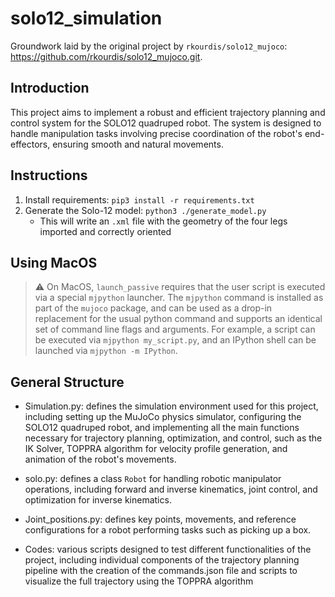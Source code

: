 # solo12_simulation

Groundwork laid by the original project by `rkourdis/solo12_mujoco`: https://github.com/rkourdis/solo12_mujoco.git.

## Introduction

This project aims to implement a robust and efficient trajectory planning and control system for the SOLO12 quadruped robot. The system is designed to handle manipulation tasks involving precise coordination of the robot's end-effectors, ensuring smooth and natural movements.

## Instructions
1. Install requirements: `pip3 install -r requirements.txt`
1. Generate the Solo-12 model: `python3 ./generate_model.py`
    - This will write an `.xml` file with the geometry of the four legs imported and correctly oriented

## Using MacOS
>⚠️ On MacOS, `launch_passive` requires that the user script is executed via a special `mjpython` launcher. The `mjpython` command is installed as part of the `mujoco` package, and can be used as a drop-in replacement for the usual python command and supports an identical set of command line flags and arguments. For example, a script can be executed via `mjpython my_script.py`, and an IPython shell can be launched via `mjpython -m IPython`.

## General Structure

- Simulation.py: defines the simulation environment used for this project, including setting up the MuJoCo physics simulator, configuring the SOLO12 quadruped robot, and implementing all the main functions necessary for trajectory planning, optimization, and control, such as the IK Solver, TOPPRA algorithm for velocity profile generation, and animation of the robot's movements.
- solo.py: defines a class `Robot` for handling robotic manipulator operations, including forward and inverse kinematics, joint control, and optimization for inverse kinematics.
- Joint_positions.py: defines key points, movements, and reference configurations for a robot performing tasks such as picking up a box.

- Codes:  various scripts designed to test different functionalities of the project, including individual components of the trajectory planning pipeline with the creation of the commands.json file and scripts to visualize the full trajectory using the TOPPRA algorithm